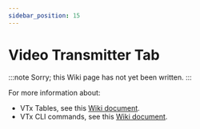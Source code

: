 ```yaml
---
sidebar_position: 15
---
```


# Video Transmitter Tab

:::note
Sorry; this Wiki page has not yet been written.
:::

For more information about:

- VTx Tables, see this [Wiki document](/docs/wiki/guides/current/VTX-tables.md).
- VTx CLI commands, see this [Wiki document](/docs/wiki/guides/current/VTX-CLI-Settings.md).

